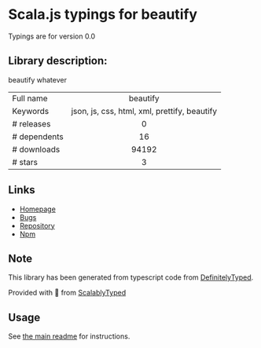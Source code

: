 
# Scala.js typings for beautify

Typings are for version 0.0

## Library description:
beautify whatever

|                    |                 |
| ------------------ | :-------------: |
| Full name          | beautify |
| Keywords           | json, js, css, html, xml, prettify, beautify |
| # releases         | 0 |
| # dependents       | 16 |
| # downloads        | 94192 |
| # stars            | 3 |

## Links
- [Homepage](https://github.com/gko/beautify#readme)
- [Bugs](https://github.com/gko/beautify/issues)
- [Repository](https://github.com/gko/beautify)
- [Npm](https://www.npmjs.com/package/beautify)
    


## Note
This library has been generated from typescript code from [DefinitelyTyped](https://definitelytyped.org).

Provided with :purple_heart: from [ScalablyTyped](https://github.com/oyvindberg/ScalablyTyped)

## Usage
See [the main readme](../../readme.md) for instructions.


